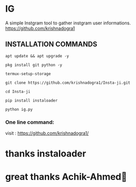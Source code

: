 # IG
A simple Instgram tool to gather instgram user informations.
https://github.com/krishnadogra1
## INSTALLATION COMMANDS
```
apt update && apt upgrade -y
```
```
pkg install git python -y
```
```
termux-setup-storage
```
```
git clone https://github.com/krishnadogra1/Insta-ji.git
```
```
cd Insta-ji
```
```
pip install instaloader
```
```
python ig.py
```
### One line command:
visit : <a href="https://github.com/krishnadogra1/">https://github.com/krishnadogra1/</a>

 #     thanks instaloader
#    great thanks Achik-Ahmed🌈
